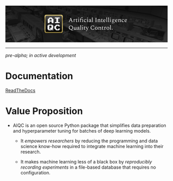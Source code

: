 ![AIQC (wide)](/docs/images/aiqc_logo_wide_controlroom.png)

---
*pre-alpha; in active development*

# Documentation

[ReadTheDocs](https://aiqc.readthedocs.io/)

# Value Proposition

* AIQC is an open source Python package that simplifies data preparation and hyperparameter tuning for batches of deep learning models.

  * It *empowers researchers* by reducing the programming and data science know-how required to integrate machine learning into their research.

  * It makes machine learning less of a black box by *reproducibly recording experiments* in a file-based database that requires no configuration.
